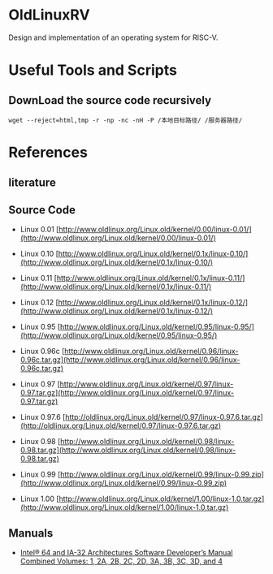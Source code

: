 # OldLinuxRV
Design and implementation of an operating system for RISC-V.



# Useful Tools and Scripts

## DownLoad the source code recursively

```shell
wget --reject=html,tmp -r -np -nc -nH -P /本地目标路径/ /服务器路径/
```





# References

## literature



## Source Code

- Linux 0.01 [http://www.oldlinux.org/Linux.old/kernel/0.00/linux-0.01/](http://www.oldlinux.org/Linux.old/kernel/0.00/linux-0.01/)
- Linux 0.10 [http://www.oldlinux.org/Linux.old/kernel/0.1x/linux-0.10/](http://www.oldlinux.org/Linux.old/kernel/0.1x/linux-0.10/)
- Linux 0.11 [http://www.oldlinux.org/Linux.old/kernel/0.1x/linux-0.11/](http://www.oldlinux.org/Linux.old/kernel/0.1x/linux-0.11/)
- Linux 0.12 [http://www.oldlinux.org/Linux.old/kernel/0.1x/linux-0.12/](http://www.oldlinux.org/Linux.old/kernel/0.1x/linux-0.12/)

- Linux 0.95 [http://www.oldlinux.org/Linux.old/kernel/0.95/linux-0.95/](http://www.oldlinux.org/Linux.old/kernel/0.95/linux-0.95/)

- Linux 0.96c [http://www.oldlinux.org/Linux.old/kernel/0.96/linux-0.96c.tar.gz](http://www.oldlinux.org/Linux.old/kernel/0.96/linux-0.96c.tar.gz)

- Linux 0.97 [http://www.oldlinux.org/Linux.old/kernel/0.97/linux-0.97.tar.gz](http://www.oldlinux.org/Linux.old/kernel/0.97/linux-0.97.tar.gz)

- Linux 0.97.6 [http://oldlinux.org/Linux.old/kernel/0.97/linux-0.97.6.tar.gz](http://oldlinux.org/Linux.old/kernel/0.97/linux-0.97.6.tar.gz)

- Linux 0.98 [http://www.oldlinux.org/Linux.old/kernel/0.98/linux-0.98.tar.gz](http://www.oldlinux.org/Linux.old/kernel/0.98/linux-0.98.tar.gz)

- Linux 0.99 [http://www.oldlinux.org/Linux.old/kernel/0.99/linux-0.99.zip](http://www.oldlinux.org/Linux.old/kernel/0.99/linux-0.99.zip)

- Linux 1.00 [http://www.oldlinux.org/Linux.old/kernel/1.00/linux-1.0.tar.gz](http://www.oldlinux.org/Linux.old/kernel/1.00/linux-1.0.tar.gz)

## Manuals

- [Intel® 64 and IA-32 Architectures Software Developer’s Manual Combined Volumes: 1, 2A, 2B, 2C, 2D, 3A, 3B, 3C, 3D, and 4](https://cdrdv2.intel.com/v1/dl/getContent/671200)

